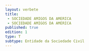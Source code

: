 ```yaml
---
layout: verbete
title:
 - SOCIEDADE AMIGOS DA AMERICA
 - SOCIEDADE AMIGOS DA AMERICA
published: true
edition: 1  
type: T
subtype: Entidade da Sociedade Civil
---
```



